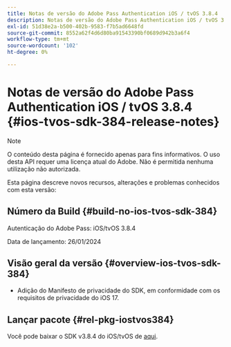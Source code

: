 ```yaml
---
title: Notas de versão do Adobe Pass Authentication iOS / tvOS 3.8.4
description: Notas de versão do Adobe Pass Authentication iOS / tvOS 3.8.4
exl-id: 51d38e2a-b500-402b-9583-f7b5ad6648fd
source-git-commit: 8552a62f4d6d80ba91543390bf0689d942b3a6f4
workflow-type: tm+mt
source-wordcount: '102'
ht-degree: 0%

---
```


# Notas de versão do Adobe Pass Authentication iOS / tvOS 3.8.4 {#ios-tvos-sdk-384-release-notes}

>[!NOTE]
>
>O conteúdo desta página é fornecido apenas para fins informativos. O uso desta API requer uma licença atual do Adobe. Não é permitida nenhuma utilização não autorizada.

Esta página descreve novos recursos, alterações e problemas conhecidos com esta versão:

## Número da Build {#build-no-ios-tvos-sdk-384}

Autenticação do Adobe Pass: iOS/tvOS 3.8.4

Data de lançamento: 26/01/2024



## Visão geral da versão {#overview-ios-tvos-sdk-384}

* Adição do Manifesto de privacidade do SDK, em conformidade com os requisitos de privacidade do iOS 17.


## Lançar pacote {#rel-pkg-iostvos384}

Você pode baixar o SDK v3.8.4 do iOS/tvOS de [aqui](https://tve.zendesk.com/hc/en-us/articles/204963209-iOS-tvOS-Native-AccessEnabler-Library).
